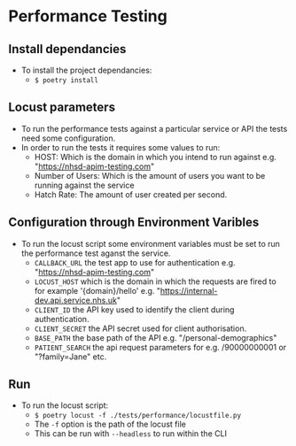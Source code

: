 # Performance Testing

## Install dependancies

* To install the project dependancies:  
    * ```$ poetry install```

## Locust parameters

* To run the performance tests against a particular service or API the tests need some configuration.
* In order to run the tests it requires some values to run:
    * HOST: Which is the domain in which you intend to run against e.g. "https://nhsd-apim-testing.com"
    * Number of Users: Which is the amount of users you want to be running against the service
    * Hatch Rate: The amount of user created per second.

## Configuration through Environment Varibles

* To run the locust script some environment variables must be set to run the performance test aganst the service.
    * ``` CALLBACK_URL ``` the test app to use for authentication e.g. "https://nhsd-apim-testing.com"
    * ``` LOCUST_HOST ``` which is the domain in which the requests are fired to for example '{domain}/hello' e.g. "https://internal-dev.api.service.nhs.uk"
    * ``` CLIENT_ID ``` the API key used to identify the client during authentication.
    * ``` CLIENT_SECRET ``` the API secret used for client authorisation.
    * ``` BASE_PATH ``` the base path of the API e.g. "/personal-demographics"
    * ``` PATIENT_SEARCH ``` the api request parameters for e.g. /90000000001 or "?family=Jane" etc.

## Run

* To run the locust script:
    * ```$ poetry locust -f ./tests/performance/locustfile.py```
    * The ``` -f ``` option is the path of the locust file 
    * This can be run with ```--headless``` to run within the CLI
